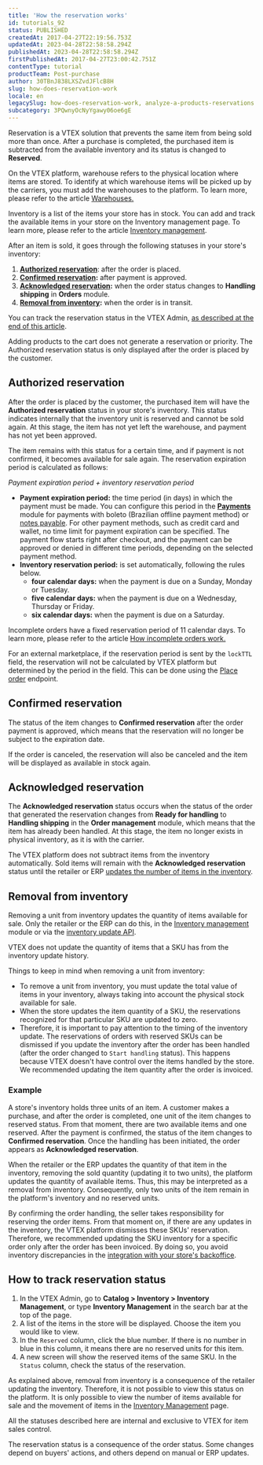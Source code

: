 ```yaml
---
title: 'How the reservation works'
id: tutorials_92
status: PUBLISHED
createdAt: 2017-04-27T22:19:56.753Z
updatedAt: 2023-04-28T22:58:58.294Z
publishedAt: 2023-04-28T22:58:58.294Z
firstPublishedAt: 2017-04-27T23:00:42.751Z
contentType: tutorial
productTeam: Post-purchase
author: 30TBnJ838LXSZvdJFlcB8H
slug: how-does-reservation-work
locale: en
legacySlug: how-does-reservation-work, analyze-a-products-reservations
subcategory: 3PQwnyOcNyYgawy06oe6gE
---
```


Reservation is a VTEX solution that prevents the same item from being sold more than once. After a purchase is completed, the purchased item is subtracted from the available inventory and its status is changed to **Reserved**.

<div class = "alert alert-info">
On the VTEX platform, warehouse refers to the physical location where items are stored. To identify at which warehouse items will be picked up by the carriers, you must add the warehouses to the platform. To learn more, please refer to the article <a href="https://help.vtex.com/en/tutorial/warehouse--6oIxvsVDTtGpO7y6zwhGpb">Warehouses.</a>
<p>Inventory is a list of the items your store has in stock. You can add and track the available items in your store on the Inventory management page. To learn more, please refer to the article <a href="https://help.vtex.com/en/tutorial/managing-stock-items--tutorials_139">Inventory management</a>.
</div>

After an item is sold, it goes through the following statuses in your store's inventory:

1. **[Authorized reservation](https://help.vtex.com/en/tutorial/how-does-reservation-work--tutorials_92#authorized-reservation)**: after the order is placed.
2. **[Confirmed reservation](https://help.vtex.com/en/tutorial/how-does-reservation-work--tutorials_92#confirmed-reservation):** after payment is approved.
3. **[Acknowledged reservation](https://help.vtex.com/en/tutorial/how-does-reservation-work--tutorials_92#acknowledged-reservation):** when the order status changes to **Handling shipping** in **Orders** module.
4. **[Removal from inventory](https://help.vtex.com/en/tutorial/how-does-reservation-work--tutorials_92#removal-from-inventoryy):** when the order is in transit.

You can track the reservation status in the VTEX Admin, [as described at the end of this article](https://help.vtex.com/en/tutorial/how-does-reservation-work--tutorials_92#how-to-track-reservation-status).

<div class="alert alert-warning">
Adding products to the cart does not generate a reservation or priority. The Authorized reservation status is only displayed after the order is placed by the customer.
</div>

## Authorized reservation

After the order is placed by the customer, the purchased item will have the **Authorized reservation** status in your store's inventory. This status indicates internally that the inventory unit is reserved and cannot be sold again. At this stage, the item has not yet left the warehouse, and payment has not yet been approved.

The item remains with this status for a certain time, and if payment is not confirmed, it becomes available for sale again. The reservation expiration period is calculated as follows:

_Payment expiration period + inventory reservation period_

- **Payment expiration period:** the time period (in days) in which the payment must be made. You can configure this period in the **[Payments](https://help.vtex.com/en/tracks/pagamentos--6GAS7ZzGAm7AGoEAwDbwJG/kdPbEIWf8Xq8tESQvViMB)** module for payments with boleto (Brazilian offline payment method) or [notes payable](https://help.vtex.com/en/tutorial/configurar-pagamentos-com-promissoria--5pW7avTwtyQcMu4uiW8quQ#promissory-setup). For other payment methods, such as credit card and wallet, no time limit for payment expiration can be specified. The payment flow starts right after checkout, and the payment can be approved or denied in different time periods, depending on the selected payment method.
- **Inventory reservation period:** is set automatically, following the rules below.
    - **four calendar days:** when the payment is due on a Sunday, Monday or Tuesday.
    - **five calendar days:** when the payment is due on a Wednesday, Thursday or Friday.
    - **six calendar days:** when the payment is due on a Saturday.

<div class="alert alert-danger">
Incomplete orders have a fixed reservation period of 11 calendar days. To learn more, please refer to the article <a href="https://help.vtex.com/en/tutorial/understanding-incomplete-orders--tutorials_294">How incomplete orders work.</a>
</div>

For an external marketplace, if the reservation period is sent by the `lockTTL` field, the reservation will not be calculated by VTEX platform but determined by the period in the field. This can be done using the [Place order](https://developers.vtex.com/docs/api-reference/checkout-api#put-/api/checkout/pub/orders) endpoint.

## Confirmed reservation

The status of the item changes to **Confirmed reservation** after the order payment is approved, which means that the reservation will no longer be subject to the expiration date.

If the order is canceled, the reservation will also be canceled and the item will be displayed as available in stock again.

## Acknowledged reservation

The **Acknowledged reservation** status occurs when the status of the order that generated the reservation changes from **Ready for handling** to **Handling shipping** in the **Order management** module, which means that the item has already been handled. At this stage, the item no longer exists in physical inventory, as it is with the carrier.

The VTEX platform does not subtract items from the inventory automatically. Sold items will remain with the **Acknowledged reservation** status until the retailer or ERP [updates the number of items in the inventory](#removal-from-inventory).

## Removal from inventory

Removing a unit from inventory updates the quantity of items available for sale. Only the retailer or the ERP can do this, in the [Inventory management](https://help.vtex.com/en/tutorial/gerenciar-itens-em-estoque--tutorials_139) module or via the [inventory update API](https://developers.vtex.com/docs/api-reference/logistics-api#put-/api/logistics/pvt/inventory/skus/-skuId-/warehouses/-warehouseId-).

VTEX does not update the quantity of items that a SKU has from the inventory update history.

Things to keep in mind when removing a unit from inventory:

- To remove a unit from inventory, you must update the total value of items in your inventory, always taking into account the physical stock available for sale.
- When the store updates the item quantity of a SKU, the reservations recognized for that particular SKU are updated to zero. 
- Therefore, it is important to pay attention to the timing of the inventory update. The reservations of orders with reserved SKUs can be dismissed if you update the inventory after the order has been handled (after the order changed to `Start handling` status). This happens because VTEX doesn't have control over the items handled by the store.  We recommended updating the item quantity after the order is invoiced.

### Example

A store's inventory holds three units of an item. A customer makes a purchase, and after the order is completed, one unit of the item changes to reserved status. From that moment, there are two available items and one reserved. After the payment is confirmed, the status of the item changes to **Confirmed reservation**. Once the handling has been initiated, the order appears as **Acknowledged reservation**.

When the retailer or the ERP updates the quantity of that item in the inventory, removing the sold quantity (updating it to two units), the platform updates the quantity of available items. Thus, this may be interpreted as a removal from inventory. Consequently, only two units of the item remain in the platform's inventory and no reserved units.

<div class="alert alert-danger">
By confirming the order handling, the seller takes responsibility for reserving the order items. From that moment on, if there are any updates in the inventory, the VTEX platform dismisses these SKUs' reservation. Therefore, we recommended updating the SKU inventory for a specific order only after the order has been invoiced. By doing so, you avoid inventory discrepancies in the <a href="https://developers.vtex.com/vtex-rest-api/docs/erp-integration-guide">integration with your store's backoffice</a>.
</div>

## How to track reservation status

1. In the VTEX Admin, go to **Catalog > Inventory > Inventory Management**, or type **Inventory Management** in the search bar at the top of the page.
2. A list of the items in the store will be displayed. Choose the item you would like to view.
3. In the `Reserved` column, click the blue number. If there is no number in blue in this column, it means there are no reserved units for this item.
4. A new screen will show the reserved items of the same SKU. In the `Status` column, check the status of the reservation.

As explained above, removal from inventory is a consequence of the retailer updating the inventory. Therefore, it is not possible to view this status on the platform. It is only possible to view the number of items available for sale and the movement of items in the [Inventory Management](https://help.vtex.com/en/tutorial/managing-stock-items--tutorials_139) page.

<div class = "alert alert-info">
All the statuses described here are internal and exclusive to VTEX for item sales control.
<p>The reservation status is a consequence of the order status. Some changes depend on buyers' actions, and others depend on manual or ERP updates.
</div>

